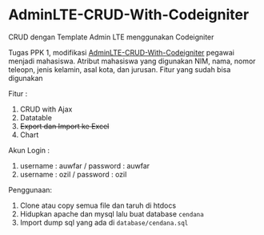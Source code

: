 # AdminLTE-CRUD-With-Codeigniter
CRUD dengan Template Admin LTE menggunakan Codeigniter

Tugas PPK 1, modifikasi [AdminLTE-CRUD-With-Codeigniter](https://github.com/auwfar/AdminLTE-CRUD-With-Codeigniter) pegawai menjadi mahasiswa. Atribut mahasiswa yang digunakan NIM, nama, nomor teleopn, jenis kelamin, asal kota, dan jurusan. Fitur yang sudah bisa digunakan

Fitur : 
  1. CRUD with Ajax
  2. Datatable
  3. ~~Export dan Import ke Excel~~
  4. Chart
  
Akun Login :
  1. username : auwfar / password : auwfar
  2. username : ozil / password : ozil


Penggunaan:
  1. Clone atau copy semua file dan taruh di htdocs
  2. Hidupkan apache dan mysql lalu buat database `cendana`
  3. Import dump sql yang ada di `database/cendana.sql`